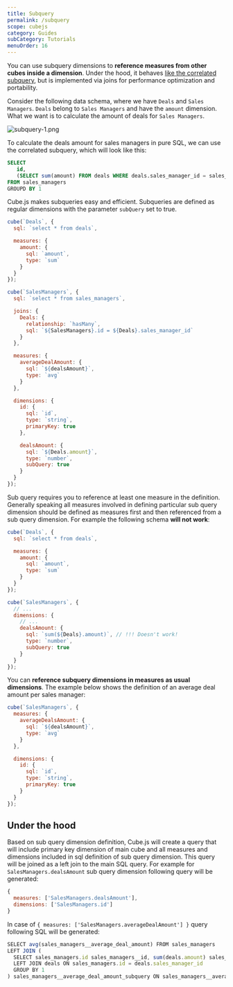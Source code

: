 ```yaml
---
title: Subquery
permalink: /subquery
scope: cubejs
category: Guides
subCategory: Tutorials
menuOrder: 16
---
```


[comment]: # (PROOFREAD: DONE)

You can use subquery dimensions to **reference measures from other cubes inside a dimension**. Under the hood, it behaves [like the correlated subquery](https://en.wikipedia.org/wiki/Correlated_subquery), but is implemented via joins for performance optimization and portability.

Consider the following data schema, where we have `Deals` and `Sales Managers`. `Deals` belong to `Sales Managers` and have the `amount` dimension. What we want is to calculate the amount of deals for `Sales Managers`.

![subquery-1.png](https://raw.githubusercontent.com/statsbotco/cube.js/master/docs/content/Guides/subquery-1.png)


To calculate the deals amount for sales managers in pure SQL, we can use the correlated subquery, which will look like this:

```sql
SELECT
   id,
   (SELECT sum(amount) FROM deals WHERE deals.sales_manager_id = sales_managers.id) as deals_amount
FROM sales_managers
GROUPD BY 1
```

Cube.js makes subqueries easy and efficient. Subqueries are defined as regular dimensions with the parameter `subQuery` set to true.

```javascript
cube(`Deals`, {
  sql: `select * from deals`,

  measures: {
    amount: {
      sql: `amount`,
      type: `sum`
    }
  }
});

cube(`SalesManagers`, {
  sql: `select * from sales_managers`,

  joins: {
    Deals: {
      relationship: `hasMany`,
      sql: `${SalesManagers}.id = ${Deals}.sales_manager_id`
    }
  },

  measures: {
    averageDealAmount: {
      sql: `${dealsAmount}`,
      type: `avg`
    }
  },

  dimensions: {
    id: {
      sql: `id`,
      type: `string`,
      primaryKey: true
    },

    dealsAmount: {
      sql: `${Deals.amount}`,
      type: `number`,
      subQuery: true
    }
  }
});
```

Sub query requires you to reference at least one measure in the definition.
Generally speaking all measures involved in defining particular sub query dimension should be defined as measures first and then referenced from a sub query dimension.
For example the following schema **will not work**:

```javascript
cube(`Deals`, {
  sql: `select * from deals`,

  measures: {
    amount: {
      sql: `amount`,
      type: `sum`
    }
  }
});

cube(`SalesManagers`, {
  // ...
  dimensions: {
    // ...
    dealsAmount: {
      sql: `sum(${Deals}.amount)`, // !!! Doesn't work!
      type: `number`,
      subQuery: true
    }
  }
});
```

You can **reference subquery dimensions in measures as usual dimensions**. The example below shows the definition of an average deal amount per sales manager:

```javascript
cube(`SalesManagers`, {
  measures: {
    averageDealsAmount: {
      sql: `${dealsAmount}`,
      type: `avg`
    }
  },

  dimensions: {
    id: {
      sql: `id`,
      type: `string`,
      primaryKey: true
    }
  }
});
```

## Under the hood

Based on sub query dimension definition, Cube.js will create a query that will include primary key dimension of main cube and all measures and dimensions included in sql definition of sub query dimension.
This query will be joined as a left join to the main SQL query.
For example for `SalesManagers.dealsAmount` sub query dimension following query will be generated:

```javascript
{
  measures: ['SalesManagers.dealsAmount'],
  dimensions: ['SalesManagers.id']
}
```

In case of `{ measures: ['SalesManagers.averageDealAmount'] }` query following SQL will be generated:

```javascript
SELECT avg(sales_managers__average_deal_amount) FROM sales_managers
LEFT JOIN (
  SELECT sales_managers.id sales_managers__id, sum(deals.amount) sales_managers__average_deal_amount FROM sales_managers
  LEFT JOIN deals ON sales_managers.id = deals.sales_manager_id
  GROUP BY 1
) sales_managers__average_deal_amount_subquery ON sales_managers__average_deal_amount_subquery.sales_managers__id = sales_managers.id
```
